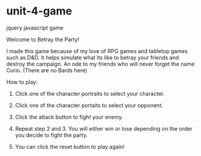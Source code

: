 # unit-4-game
jquery javascript game

Welcome to Betray the Party!

I made this game because of my love of RPG games and tabletop games such as D&D.
It helps simulate what its like to betray your friends and destroy the campaign.
An ode to my friends who will never forget the name Curio. (There are no Bards here)

How to play:

1. Click one of the character portraits to select your character.

2. Click one of the character portaits to select your opponent.

3. Click the attack button to fight your enemy.

4. Repeat step 2 and 3. You will either win or lose depending on the order you decide to fight the party.

5. You can click the reset button to play again!

